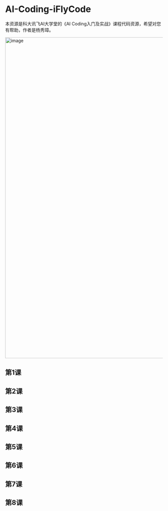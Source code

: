 # AI-Coding-iFlyCode
本资源是科大讯飞AI大学堂的《AI Coding入门及实战》课程代码资源，希望对您有帮助，作者是杨秀璋。

<img width="1531" height="1026" alt="image" src="https://github.com/user-attachments/assets/b1ca0ace-f02c-48d2-999e-3c19e57a193f" />


## 第1课 


## 第2课

## 第3课

## 第4课

## 第5课

## 第6课

## 第7课

## 第8课
